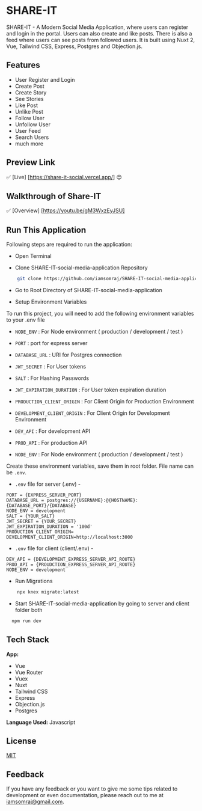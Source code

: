 # SHARE-IT

SHARE-IT - A Modern Social Media Application, where users can register and login in the portal. Users can also create and like posts. There is also a feed where users can see posts from followed users. It is built using Nuxt 2, Vue, Tailwind CSS, Express, Postgres and Objection.js.

## Features

- User Register and Login
- Create Post
- Create Story
- See Stories
- Like Post
- Unlike Post
- Follow User
- Unfollow User
- User Feed
- Search Users
- much more

## Preview Link

✅ [Live] [https://share-it-social.vercel.app/] 😊

## Walkthrough of Share-IT

✅ [Overview] [https://youtu.be/gM3WxzEyJSU]

## Run This Application

Following steps are required to run the application:

- Open Terminal

- Clone SHARE-IT-social-media-application Repository

```bash
    git clone https://github.com/iamsomraj/SHARE-IT-social-media-application.git
```

- Go to Root Directory of SHARE-IT-social-media-application

- Setup Environment Variables

To run this project, you will need to add the following environment variables to your .env file

- `NODE_ENV` : For Node environment ( production / development / test )
- `PORT` : port for express server
- `DATABASE_URL` : URI for Postgres connection
- `JWT_SECRET` : For User tokens
- `SALT` : For Hashing Passwords
- `JWT_EXPIRATION_DURATION` : For User token expiration duration
- `PRODUCTION_CLIENT_ORIGIN` : For Client Origin for Production Environment
- `DEVELOPMENT_CLIENT_ORIGIN` : For Client Origin for Development Environment

- `DEV_API` : For development API
- `PROD_API` : For production API
- `NODE_ENV` : For Node environment ( production / development / test )

Create these environment variables, save them in root folder. File name can be `.env`.

- `.env` file for server (.env) -

```
PORT = {EXPRESS_SERVER_PORT}
DATABASE_URL = postgres://{USERNAME}:@{HOSTNAME}:{DATABASE_PORT}/{DATABASE}
NODE_ENV = development
SALT = {YOUR_SALT}
JWT_SECRET = {YOUR_SECRET}
JWT_EXPIRATION_DURATION = '100d'
PRODUCTION_CLIENT_ORIGIN=
DEVELOPMENT_CLIENT_ORIGIN=http://localhost:3000
```

- `.env` file for client (client/.env) -

```
DEV_API = {DEVELOPMENT_EXPRESS_SERVER_API_ROUTE}
PROD_API = {PROUDCTION_EXPRESS_SERVER_API_ROUTE}
NODE_ENV = development
```

- Run Migrations

```bash
    npx knex migrate:latest
```

- Start SHARE-IT-social-media-application by going to server and client folder both

```bash
  npm run dev
```

## Tech Stack

**App:**

- Vue
- Vue Router
- Vuex
- Nuxt
- Tailwind CSS
- Express
- Objection.js
- Postgres

**Language Used:** Javascript

## License

[MIT](https://choosealicense.com/licenses/mit/)

## Feedback

If you have any feedback or you want to give me some tips related to development or even documentation, please reach out to me at iamsomraj@gmail.com.
